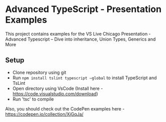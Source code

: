 # Advanced TypeScript - Presentation Examples

This project contains examples for the VS Live Chicago Presentation - Advanced Typescript – Dive into inheritance, Union Types, Generics and More

## Setup

* Clone repository using git
* Run `npm install tslint typescript –global` to install TypeScript and TsLint
* Open directory using VsCode (Install here - https://code.visualstudio.com/download)
* Run 'tsc' to compile

Also, you should check out the CodePen examples here - https://codepen.io/collection/XjGqJa/
